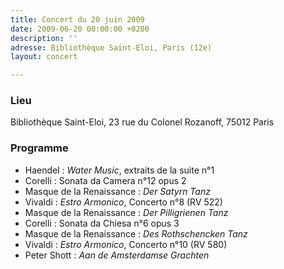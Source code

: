 ```yaml
---
title: Concert du 20 juin 2009
date: 2009-06-20 00:00:00 +0200
description: ''
adresse: Bibliothèque Saint-Eloi, Paris (12e)
layout: concert

---
```

### Lieu

Bibliothèque Saint-Eloi, 23 rue du Colonel Rozanoff, 75012 Paris

### Programme

* Haendel : _Water Music_, extraits de la suite n°1
* Corelli : Sonata da Camera n°12 opus 2
* Masque de la Renaissance : _Der Satyrn Tanz_
* Vivaldi : _Estro Armonico_, Concerto n°8 (RV 522)
* Masque de la Renaissance : _Der Pilligrienen Tanz_
* Corelli : Sonata da Chiesa n°6 opus 3
* Masque de la Renaissance : _Des Rothschencken Tanz_
* Vivaldi : _Estro Armonico_, Concerto n°10 (RV 580)
* Peter Shott : _Aan de Amsterdamse Grachten_